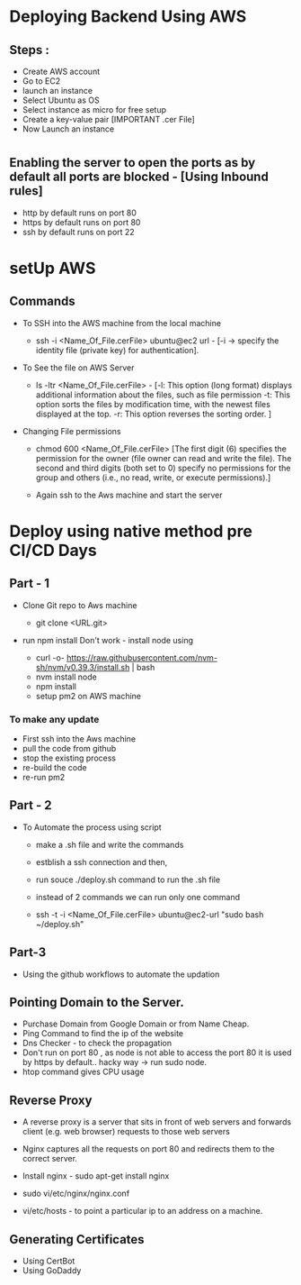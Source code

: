 # Deploying Backend Using AWS

## Steps :

- Create AWS account
- Go to EC2
- launch an instance
- Select Ubuntu as OS
- Select instance as micro for free setup
- Create a key-value pair [IMPORTANT .cer File]
- Now Launch an instance

#

## Enabling the server to open the ports as by default all ports are blocked - [Using Inbound rules]

- http by default runs on port 80
- https by default runs on port 80
- ssh by default runs on port 22

# setUp AWS

## Commands

- To SSH into the AWS machine from the local machine

  - ssh -i <Name_Of_File.cerFile> ubuntu@ec2 url - [-i -> specify the identity file (private key) for authentication].

- To See the file on AWS Server

  - ls -ltr <Name_Of_File.cerFile> - [-l: This option (long format) displays additional information about the files, such as file permission
    -t: This option sorts the files by modification time, with the newest files displayed at the top.
    -r: This option reverses the sorting order.
    ]

- Changing File permissions

  - chmod 600 <Name_Of_File.cerFile> [The first digit (6) specifies the permission for the owner (file owner can read and write the file).
    The second and third digits (both set to 0) specify no permissions for the group and others (i.e., no read, write, or execute permissions).]

  - Again ssh to the Aws machine and start the server

# Deploy using native method pre CI/CD Days

## Part - 1

- Clone Git repo to Aws machine

  - git clone <URL.git>

- run npm install Don't work - install node using

  - curl -o- https://raw.githubusercontent.com/nvm-sh/nvm/v0.39.3/install.sh | bash
  - nvm install node
  - npm install
  - setup pm2 on AWS machine

### To make any update

- First ssh into the Aws machine
- pull the code from github
- stop the existing process
- re-build the code
- re-run pm2

## Part - 2

- To Automate the process using script

  - make a .sh file and write the commands
  - estblish a ssh connection and then,
  - run souce ./deploy.sh command to run the .sh file

  - instead of 2 commands we can run only one command
  - ssh -t -i <Name_Of_File.cerFile> ubuntu@ec2-url "sudo bash ~/deploy.sh"

## Part-3

- Using the github workflows to automate the updation

## Pointing Domain to the Server.

- Purchase Domain from Google Domain or from Name Cheap.
- Ping Command to find the ip of the website
- Dns Checker - to check the propagation
- Don't run on port 80 , as node is not able to access the port 80 it is used by https by default.. hacky way -> run sudo node.
- htop command gives CPU usage

## Reverse Proxy

- A reverse proxy is a server that sits in front of web servers and forwards client (e.g. web browser) requests to those web servers

- Nginx captures all the requests on port 80 and redirects them to the correct server.

- Install nginx - sudo apt-get install nginx
- sudo vi/etc/nginx/nginx.conf

- vi/etc/hosts - to point a particular ip to an address on a machine.

## Generating Certificates

- Using CertBot
- Using GoDaddy
